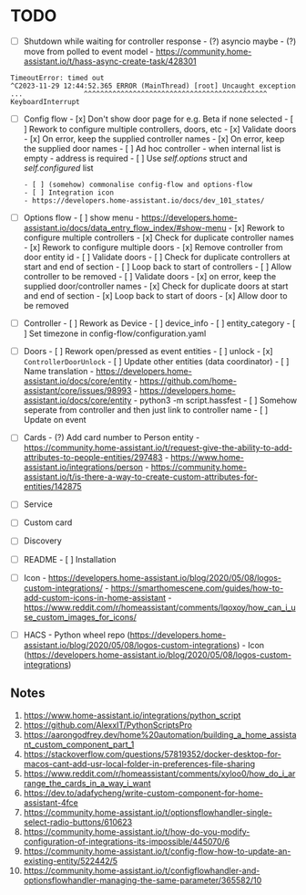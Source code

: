# TODO

- [ ] Shutdown while waiting for controller response
      - (?) asyncio maybe
      - (?) move from polled to event model
      - https://community.home-assistant.io/t/hass-async-create-task/428301
```
TimeoutError: timed out
^C2023-11-29 12:44:52.365 ERROR (MainThread) [root] Uncaught exception
...               ^^^^^^^^^^^^^^^^^^^^^^^^^^^^^^^^^^^^^^^^^^^^^
KeyboardInterrupt

```

- [ ] Config flow
      - [x] Don't show door page for e.g. Beta if none selected
      - [ ] Rework to configure multiple controllers, doors, etc
            - [x] Validate doors
            - [x] On error, keep the supplied controller names
            - [x] On error, keep the supplied door names
            - [ ] Ad hoc controller
                  - when internal list is empty
                  - address is required
            - [ ] Use _self.options_ struct and _self.configured_ list

      - [ ] (somehow) commonalise config-flow and options-flow
      - [ ] Integration icon
      - https://developers.home-assistant.io/docs/dev_101_states/

- [ ] Options flow
      - [ ] show menu
            - https://developers.home-assistant.io/docs/data_entry_flow_index/#show-menu
      - [x] Rework to configure multiple controllers
      - [x] Check for duplicate controller names
      - [x] Rework to configure multiple doors
      - [x] Remove controller from door entity id
      - [ ] Validate doors
            - [ ] Check for duplicate controllers at start and end of section
            - [ ] Loop back to start of controllers
            - [ ] Allow controller to be removed
      - [ ] Validate doors
            - [x] on error, keep the supplied door/controller names
            - [x] Check for duplicate doors at start and end of section
            - [x] Loop back to start of doors
            - [x] Allow door to be removed


- [ ] Controller
      - [ ] Rework as Device
      - [ ] device_info
      - [ ] entity_category
      - [ ] Set timezone in config-flow/configuration.yaml

- [ ] Doors
      - [ ] Rework open/pressed as event entities
      - [ ] unlock
            - [x] `ControllerDoorUnlock`
            - [ ] Update other entities (data coordinator)
      - [ ] Name translation
            - https://developers.home-assistant.io/docs/core/entity
            - https://github.com/home-assistant/core/issues/98993
            - https://developers.home-assistant.io/docs/core/entity
            - python3 -m script.hassfest
      - [ ] Somehow seperate from controller and then just link to controller name
      - [ ] Update on event

- [ ] Cards
      - (?) Add card number to Person entity
            - https://community.home-assistant.io/t/request-give-the-ability-to-add-attributes-to-people-entities/297483
            - https://www.home-assistant.io/integrations/person
            - https://community.home-assistant.io/t/is-there-a-way-to-create-custom-attributes-for-entities/142875
- [ ] Service
- [ ] Custom card
- [ ] Discovery

- [ ] README
      - [ ] Installation

- [ ] Icon
      - https://developers.home-assistant.io/blog/2020/05/08/logos-custom-integrations/
      - https://smarthomescene.com/guides/how-to-add-custom-icons-in-home-assistant
      - https://www.reddit.com/r/homeassistant/comments/lqoxoy/how_can_i_use_custom_images_for_icons/

- [ ] HACS
      - Python wheel repo (https://developers.home-assistant.io/blog/2020/05/08/logos-custom-integrations)
      - Icon (https://developers.home-assistant.io/blog/2020/05/08/logos-custom-integrations)

## Notes

1.  https://www.home-assistant.io/integrations/python_script
2.  https://github.com/AlexxIT/PythonScriptsPro
3.  https://aarongodfrey.dev/home%20automation/building_a_home_assistant_custom_component_part_1
4.  https://stackoverflow.com/questions/57819352/docker-desktop-for-macos-cant-add-usr-local-folder-in-preferences-file-sharing
5.  https://www.reddit.com/r/homeassistant/comments/xyloo0/how_do_i_arrange_the_cards_in_a_way_i_want
6.  https://dev.to/adafycheng/write-custom-component-for-home-assistant-4fce
7.  https://community.home-assistant.io/t/optionsflowhandler-single-select-radio-buttons/610623
8.  https://community.home-assistant.io/t/how-do-you-modify-configuration-of-integrations-its-impossible/445070/6
9.  https://community.home-assistant.io/t/config-flow-how-to-update-an-existing-entity/522442/5
10. https://community.home-assistant.io/t/configflowhandler-and-optionsflowhandler-managing-the-same-parameter/365582/10

